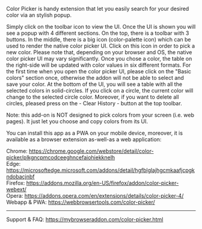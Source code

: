 Color Picker is handy extension that let you easily search for your desired color via an stylish popup.

Simply click on the toolbar icon to view the UI. Once the UI is shown you will see a popup with 4 different sections. On the top, there is a toolbar with 3 buttons. In the middle, there is a big icon (color-palette icon) which can be used to render the native color picker UI. Click on this icon in order to pick a new color. Please note that, depending on your browser and OS, the native color picker UI may vary significantly. Once you chose a color, the table on the right-side will be updated with color values in six different formats. For the first time when you open the color picker UI, please click on the "Basic colors" section once, otherwise the addon will not be able to select and save your color. At the bottom of the UI, you will see a table with all the selected colors in solid-circles. If you click on a circle, the current color will change to the selected circle color. Moreover, if you want to delete all circles, pleased press on the - Clear History - button at the top toolbar.

Note: this add-on is NOT designed to pick colors from your screen (i.e. web pages). It just let you choose and copy colors from its UI.

You can install this app as a PWA on your mobile device, moreover, it is available as a browser extension as-well-as a web application:

Chrome: https://chrome.google.com/webstore/detail/color-picker/plkgncpmcodceeghncefaiohiekknelh  
Edge: https://microsoftedge.microsoft.com/addons/detail/hgfblglajhgcmkaafjcpgkndobacjnbf  
Firefox: https://addons.mozilla.org/en-US/firefox/addon/color-picker-webext/  
Opera: https://addons.opera.com/en/extensions/details/color-picker-4/  
Webapp & PWA: https://webbrowsertools.com/color-picker/

----------------------------------------

Support & FAQ: https://mybrowseraddon.com/color-picker.html
